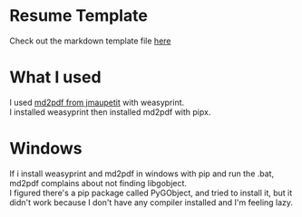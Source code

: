 # Resume Template

Check out the markdown template file [here](resume.md)  

# What I used

I used [md2pdf from jmaupetit](https://github.com/jmaupetit/md2pdf) with weasyprint.  
I installed weasyprint then installed md2pdf with pipx.  

# Windows

If i install weasyprint and md2pdf in windows with pip and run the .bat, md2pdf complains about not finding libgobject.  
I figured there's a pip package called PyGObject, and tried to install it, but it didn't work because I don't have any compiler installed and I'm feeling lazy.